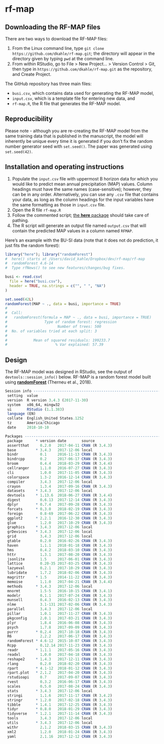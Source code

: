 <!-- README.md is generated from README.Rmd. Please edit that file -->
rf-map
======

Downloading the RF-MAP files
----------------------------

There are two ways to download the RF-MAP files:

1.  From the Linux command line, type
    `git clone https://github.com/dkahle/rf-map.git`; the directory will
    appear in the directory given by typing `pwd` at the command line.
2.  From within RStudio, go to File &gt; New Project… &gt; Version
    Control &gt; Git, then type in
    `https://github.com/dkahle/rf-map.git` as the repository, and Create
    Project.

The GitHub repository has three main files:

-   `busi.csv`, which contains data used for generating the RF-MAP
    model,
-   `input.csv`, which is a template file for entering new data, and
-   `rf-map.R`, the R file that generates the RF-MAP model.

Reproducibility
---------------

Please note - although you are re-creating the RF-MAP model from the
same training data that is published in the manuscript, the model will
inherently be unique every time it is generated if you don’t fix the
random number generator seed with `set.seed()`. The paper was generated
using `set.seed(42)`.

Installation and operating instructions
---------------------------------------

1.  Populate the `input.csv` file with uppermost B horizon data for
    which you would like to predict mean annual precipitation (MAP)
    values. Column headings must have the same names (case-sensitive);
    however, they can be in any order. Alternatively, you can use any
    `.csv` file that contains your data, as long as the column headings
    for the input variables have the same formatting as those in
    `input.csv` file.
2.  Open the R file `rf-map.R`
3.  Follow the commented script; [the **here**
    package](https://cran.r-project.org/web/packages/here/index.html)
    should take care of pathing.
4.  The R script will generate an output file named `output.csv` that
    will contain the predicted MAP values in a column named `RFMAP`.

Here’s an example with the BU-SI data (note that it does not do
prediction, it just fits the random forest):

``` r
library("here"); library("randomForest")
#  here() starts at /Users/david_kahle/Dropbox/dev/rf-map/rf-map
#  randomForest 4.6-14
#  Type rfNews() to see new features/changes/bug fixes.

busi <- read.csv(
  file = here("busi.csv"), 
  header = TRUE, na.strings = c("", " ", "NA")
) 

set.seed(42L)
randomForest(MAP ~ ., data = busi, importance = TRUE)
#  
#  Call:
#   randomForest(formula = MAP ~ ., data = busi, importance = TRUE) 
#                 Type of random forest: regression
#                       Number of trees: 500
#  No. of variables tried at each split: 3
#  
#            Mean of squared residuals: 199233.7
#                      % Var explained: 57.39
```

Design
------

The RF-MAP model was designed in RStudio, see the output of
`devtools::session_info()` below. RF-MAP is a random forest model built
using
[**randomForest**](https://cran.r-project.org/web/packages/randomForest/index.html)
(Therneu et al., 2018).

``` r
Session info -----------------------------------------------------------------------------------------------------------------
 setting  value                       
 version  R version 3.4.3 (2017-11-30)
 system   x86_64, mingw32             
 ui       RStudio (1.1.383)           
 language (EN)                        
 collate  English_United States.1252  
 tz       America/Chicago             
 date     2018-10-10                  

Packages ---------------------------------------------------------------------------------------------------------------------
 package      * version date       source        
 assertthat     0.2.0   2017-04-11 CRAN (R 3.4.3)
 base         * 3.4.3   2017-12-06 local         
 bindr          0.1     2016-11-13 CRAN (R 3.4.3)
 bindrcpp       0.2     2017-06-17 CRAN (R 3.4.3)
 broom          0.4.4   2018-03-29 CRAN (R 3.4.4)
 cellranger     1.1.0   2016-07-27 CRAN (R 3.4.3)
 cli            1.0.0   2017-11-05 CRAN (R 3.4.3)
 colorspace     1.3-2   2016-12-14 CRAN (R 3.4.3)
 compiler       3.4.3   2017-12-06 local         
 crayon         1.3.4   2017-09-16 CRAN (R 3.4.3)
 datasets     * 3.4.3   2017-12-06 local         
 devtools     * 1.13.6  2018-06-27 CRAN (R 3.4.4)
 digest         0.6.13  2017-12-14 CRAN (R 3.4.3)
 dplyr        * 0.7.4   2017-09-28 CRAN (R 3.4.3)
 forcats      * 0.3.0   2018-02-19 CRAN (R 3.4.3)
 foreign        0.8-69  2017-06-22 CRAN (R 3.4.3)
 ggplot2      * 2.2.1   2016-12-30 CRAN (R 3.4.3)
 glue           1.2.0   2017-10-29 CRAN (R 3.4.3)
 graphics     * 3.4.3   2017-12-06 local         
 grDevices    * 3.4.3   2017-12-06 local         
 grid           3.4.3   2017-12-06 local         
 gtable         0.2.0   2016-02-26 CRAN (R 3.4.3)
 haven          1.1.1   2018-01-18 CRAN (R 3.4.3)
 hms            0.4.2   2018-03-10 CRAN (R 3.4.3)
 httr           1.3.1   2017-08-20 CRAN (R 3.4.3)
 jsonlite       1.5     2017-06-01 CRAN (R 3.4.3)
 lattice        0.20-35 2017-03-25 CRAN (R 3.4.3)
 lazyeval       0.2.1   2017-10-29 CRAN (R 3.4.3)
 lubridate      1.7.2   2018-02-06 CRAN (R 3.4.3)
 magrittr     * 1.5     2014-11-22 CRAN (R 3.4.3)
 memoise        1.1.0   2017-04-21 CRAN (R 3.4.4)
 methods      * 3.4.3   2017-12-06 local         
 mnormt         1.5-5   2016-10-15 CRAN (R 3.4.1)
 modelr         0.1.1   2017-07-24 CRAN (R 3.4.3)
 munsell        0.4.3   2016-02-13 CRAN (R 3.4.3)
 nlme           3.1-131 2017-02-06 CRAN (R 3.4.3)
 parallel       3.4.3   2017-12-06 local         
 pillar         1.0.1   2017-11-27 CRAN (R 3.4.3)
 pkgconfig      2.0.1   2017-03-21 CRAN (R 3.4.3)
 plyr           1.8.4   2016-06-08 CRAN (R 3.4.3)
 psych          1.7.8   2017-09-09 CRAN (R 3.4.3)
 purrr        * 0.2.4   2017-10-18 CRAN (R 3.4.3)
 R6             2.2.2   2017-06-17 CRAN (R 3.4.3)
 randomForest * 4.6-12  2015-10-07 CRAN (R 3.4.3)
 Rcpp           0.12.14 2017-11-23 CRAN (R 3.4.3)
 readr        * 1.1.1   2017-05-16 CRAN (R 3.4.3)
 readxl         1.0.0   2017-04-18 CRAN (R 3.4.3)
 reshape2     * 1.4.3   2017-12-11 CRAN (R 3.4.3)
 rlang          0.2.0   2018-02-20 CRAN (R 3.4.3)
 rpart        * 4.1-12  2018-01-12 CRAN (R 3.4.3)
 rpart.plot   * 2.1.2   2017-04-20 CRAN (R 3.4.3)
 rstudioapi     0.7     2017-09-07 CRAN (R 3.4.3)
 rvest          0.3.2   2016-06-17 CRAN (R 3.4.3)
 scales         0.5.0   2017-08-24 CRAN (R 3.4.3)
 stats        * 3.4.3   2017-12-06 local         
 stringi        1.1.6   2017-11-17 CRAN (R 3.4.2)
 stringr      * 1.2.0   2017-02-18 CRAN (R 3.4.3)
 tibble       * 1.4.1   2017-12-25 CRAN (R 3.4.3)
 tidyr        * 0.8.0   2018-01-29 CRAN (R 3.4.3)
 tidyverse    * 1.2.1   2017-11-14 CRAN (R 3.4.3)
 tools          3.4.3   2017-12-06 local         
 utils        * 3.4.3   2017-12-06 local         
 withr          2.1.2   2018-03-15 CRAN (R 3.4.3)
 xml2           1.2.0   2018-01-24 CRAN (R 3.4.3)
 yaml           2.1.16  2017-12-12 CRAN (R 3.4.3)
```
